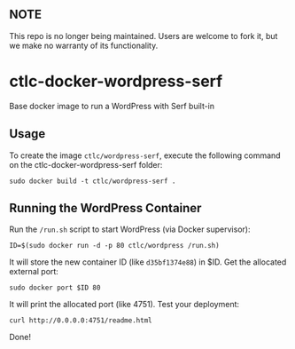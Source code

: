 ## NOTE

This repo is no longer being maintained. Users are welcome to fork it, but we make no warranty of its functionality.

ctlc-docker-wordpress-serf
==================

Base docker image to run a WordPress with Serf built-in


Usage
-----

To create the image `ctlc/wordpress-serf`, execute the following command on the ctlc-docker-wordpress-serf folder:

	sudo docker build -t ctlc/wordpress-serf .

Running the WordPress Container
------------------------

Run the `/run.sh` script to start WordPress (via Docker supervisor):

	ID=$(sudo docker run -d -p 80 ctlc/wordpress /run.sh)

It will store the new container ID (like `d35bf1374e88`) in $ID. Get the allocated external port:

	sudo docker port $ID 80

It will print the allocated port (like 4751). Test your deployment:

	curl http://0.0.0.0:4751/readme.html

Done!
